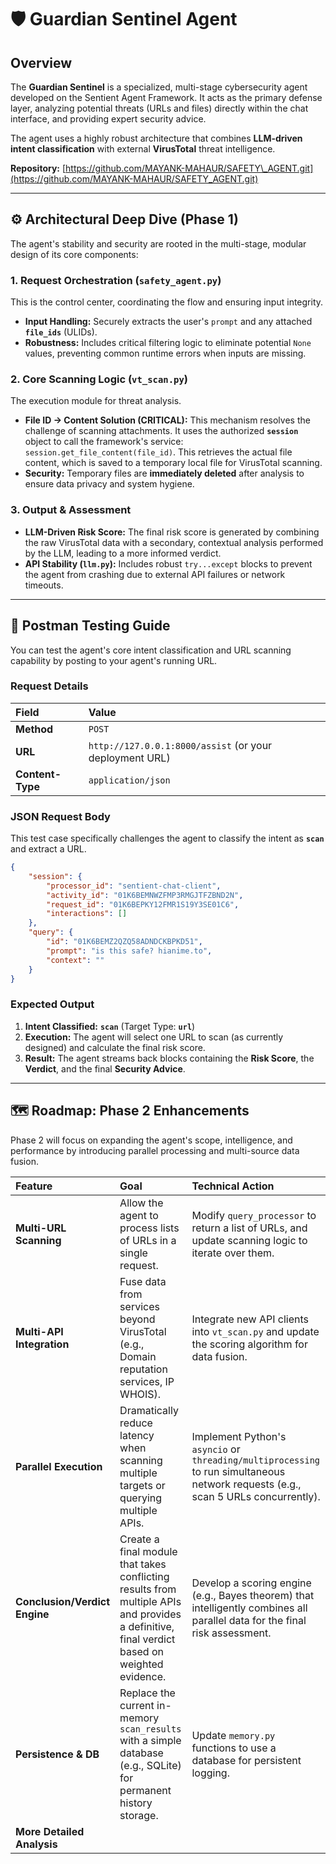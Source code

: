 
# 🛡️ Guardian Sentinel Agent

## Overview

The **Guardian Sentinel** is a specialized, multi-stage cybersecurity agent developed on the Sentient Agent Framework. It acts as the primary defense layer, analyzing potential threats (URLs and files) directly within the chat interface, and providing expert security advice.

The agent uses a highly robust architecture that combines **LLM-driven intent classification** with external **VirusTotal** threat intelligence.

**Repository:** [https://github.com/MAYANK-MAHAUR/SAFETY\_AGENT.git](https://github.com/MAYANK-MAHAUR/SAFETY_AGENT.git)

-----

## ⚙️ Architectural Deep Dive (Phase 1)

The agent's stability and security are rooted in the multi-stage, modular design of its core components:

### 1\. Request Orchestration (`safety_agent.py`)

This is the control center, coordinating the flow and ensuring input integrity.

  * **Input Handling:** Securely extracts the user's `prompt` and any attached **`file_ids`** (ULIDs).
  * **Robustness:** Includes critical filtering logic to eliminate potential `None` values, preventing common runtime errors when inputs are missing.

### 2\. Core Scanning Logic (`vt_scan.py`)

The execution module for threat analysis.

  * **File ID $\rightarrow$ Content Solution (CRITICAL):** This mechanism resolves the challenge of scanning attachments. It uses the authorized **`session`** object to call the framework's service: `session.get_file_content(file_id)`. This retrieves the actual file content, which is saved to a temporary local file for VirusTotal scanning.
  * **Security:** Temporary files are **immediately deleted** after analysis to ensure data privacy and system hygiene.

### 3\. Output & Assessment

  * **LLM-Driven Risk Score:** The final risk score is generated by combining the raw VirusTotal data with a secondary, contextual analysis performed by the LLM, leading to a more informed verdict.
  * **API Stability (`llm.py`):** Includes robust `try...except` blocks to prevent the agent from crashing due to external API failures or network timeouts.

-----

## 🧪 Postman Testing Guide

You can test the agent's core intent classification and URL scanning capability by posting to your agent's running URL.

### Request Details

| Field | Value |
| :--- | :--- |
| **Method** | `POST` |
| **URL** | `http://127.0.0.1:8000/assist` (or your deployment URL) |
| **Content-Type** | `application/json` |

### JSON Request Body

This test case specifically challenges the agent to classify the intent as **`scan`** and extract a URL.

```json
{
    "session": {
        "processor_id": "sentient-chat-client",
        "activity_id": "01K6BEMNWZFMP3RMGJTFZBND2N",
        "request_id": "01K6BEPKY12FMR1S19Y3SE01C6",
        "interactions": []
    },
    "query": {
        "id": "01K6BEMZ2QZQ58ADNDCKBPKD51",
        "prompt": "is this safe? hianime.to",
        "context": ""
    }
}
```

### Expected Output

1.  **Intent Classified:** **`scan`** (Target Type: **`url`**)
2.  **Execution:** The agent will select one URL to scan (as currently designed) and calculate the final risk score.
3.  **Result:** The agent streams back blocks containing the **Risk Score**, the **Verdict**, and the final **Security Advice**.

-----

## 🗺️ Roadmap: Phase 2 Enhancements

Phase 2 will focus on expanding the agent's scope, intelligence, and performance by introducing parallel processing and multi-source data fusion.

| Feature | Goal | Technical Action |
| :--- | :--- | :--- |
| **Multi-URL Scanning** | Allow the agent to process lists of URLs in a single request. | Modify `query_processor` to return a list of URLs, and update scanning logic to iterate over them. |
| **Multi-API Integration** | Fuse data from services beyond VirusTotal (e.g., Domain reputation services, IP WHOIS). | Integrate new API clients into `vt_scan.py` and update the scoring algorithm for data fusion. |
| **Parallel Execution** | Dramatically reduce latency when scanning multiple targets or querying multiple APIs. | Implement Python's `asyncio` or `threading/multiprocessing` to run simultaneous network requests (e.g., scan 5 URLs concurrently). |
| **Conclusion/Verdict Engine** | Create a final module that takes conflicting results from multiple APIs and provides a definitive, final verdict based on weighted evidence. | Develop a scoring engine (e.g., Bayes theorem) that intelligently combines all parallel data for the final risk assessment. |
| **Persistence & DB** | Replace the current in-memory `scan_results` with a simple database (e.g., SQLite) for permanent history storage. | Update `memory.py` functions to use a database for persistent logging. |
| **More Detailed Analysis** |


